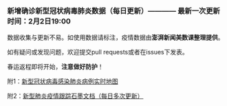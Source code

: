 
### 新增确诊新型冠状病毒肺炎数据（每日更新）———— 最新一次更新时间：2月2日19:00

数据收集与更新不易。如使用数据请标注，疫情数据由**澎湃新闻美数课整理提供**。

如有疑问或发现问题，欢迎提交pull requests或者在issues下发表。

春运返程即将开始，**注意做好防护**！

附1：[新型冠状病毒感染肺炎病例实时地图](http://projects.thepaper.cn/thepaper-cases/839studio/feiyan/)

附2：[新型肺炎疫情跟踪石墨文档（每日多次更新）](https://shimo.im/sheets/tyWrrrqppYVwQtCW/gVSL1/)
